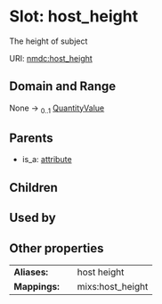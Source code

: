 
# Slot: host_height


The height of subject

URI: [nmdc:host_height](https://microbiomedata/meta/host_height)


## Domain and Range

None &#8594;  <sub>0..1</sub> [QuantityValue](QuantityValue.md)

## Parents

 *  is_a: [attribute](attribute.md)

## Children


## Used by


## Other properties

|  |  |  |
| --- | --- | --- |
| **Aliases:** | | host height |
| **Mappings:** | | mixs:host_height |

